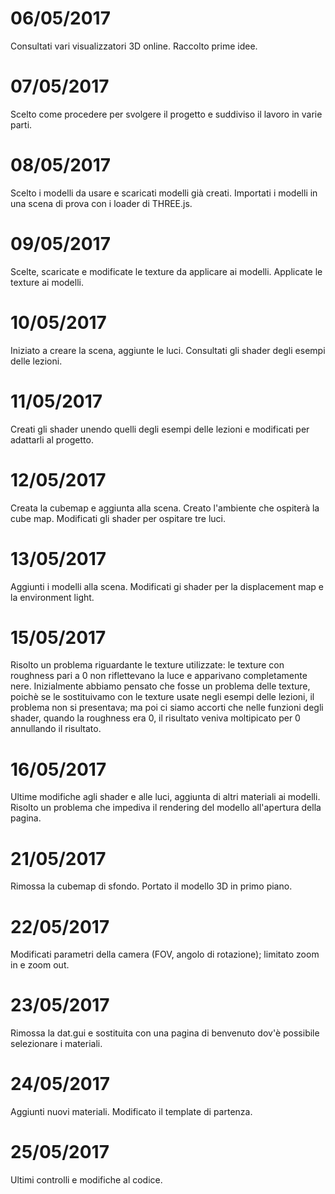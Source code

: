 <meta charset="utf-8">

# 06/05/2017
Consultati vari visualizzatori 3D online.
Raccolto prime idee.

# 07/05/2017
Scelto come procedere per svolgere il progetto e suddiviso il lavoro in varie parti.

# 08/05/2017
Scelto i modelli da usare e scaricati modelli già creati.
Importati i modelli in una scena di prova con i loader di THREE.js.

# 09/05/2017
Scelte, scaricate e modificate le texture da applicare ai modelli.
Applicate le texture ai modelli.

# 10/05/2017
Iniziato a creare la scena, aggiunte le luci.
Consultati gli shader degli esempi delle lezioni.

# 11/05/2017
Creati gli shader unendo quelli degli esempi delle lezioni e modificati per adattarli al progetto.

# 12/05/2017
Creata la cubemap e aggiunta alla scena.
Creato l'ambiente che ospiterà la cube map.
Modificati gli shader per ospitare tre luci.

# 13/05/2017
Aggiunti i modelli alla scena.
Modificati gi shader per la displacement map e la environment light.

# 15/05/2017
Risolto un problema riguardante le texture utilizzate: le texture con roughness pari a 0 non riflettevano 
la luce e apparivano completamente nere. Inizialmente abbiamo pensato che fosse un problema delle texture,
poichè se le sostituivamo con le texture usate negli esempi delle lezioni, il problema non si presentava;
ma poi ci siamo accorti che nelle funzioni degli shader, quando la roughness era 0, il risultato veniva 
moltipicato per 0 annullando il risultato.  

# 16/05/2017
Ultime modifiche agli shader e alle luci, aggiunta di altri materiali ai modelli. 
Risolto un problema che impediva il rendering del modello all'apertura della pagina.

# 21/05/2017
Rimossa la cubemap di sfondo.
Portato il modello 3D in primo piano.

# 22/05/2017
Modificati parametri della camera (FOV, angolo di rotazione); limitato zoom in e zoom out.

# 23/05/2017
Rimossa la dat.gui e sostituita con una pagina di benvenuto dov'è possibile selezionare 
i materiali.

# 24/05/2017
Aggiunti nuovi materiali.
Modificato il template di partenza.

# 25/05/2017
Ultimi controlli e modifiche al codice.

<!-- Markdeep: -->